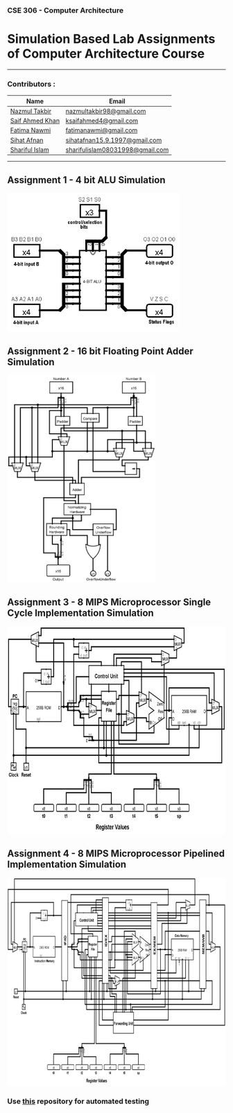 ### CSE 306 - Computer Architecture
# Simulation Based Lab Assignments of Computer Architecture Course
___
### Contributors :

| Name              | Email                    |
| ----------------- | ------------------------ |
| [Nazmul Takbir](https://github.com/NazmulTakbir)     | nazmultakbir98@gmail.com |
| [Saif Ahmed Khan](https://github.com/ksaifahmed) | ksaifahmed4@gmail.com      |
| [Fatima Nawmi](https://github.com/fatimanawmi)     | fatimanawmi@gmail.com |
| [Sihat Afnan](https://github.com/AfnanCSE98) | sihatafnan15.9.1997@gmail.com      |
| [Shariful Islam](https://www.facebook.com/MYNAMEISSHARIFUL) | sharifulislam08031998@gmail.com      |
___
## Assignment 1 - 4 bit ALU Simulation
<img src="Images/ALU.png" alt="drawing" height="320"/>

## Assignment 2 - 16 bit Floating Point Adder Simulation
<img src="Images/FPA.png" alt="drawing" height="480"/>

## Assignment 3 - 8 MIPS Microprocessor Single Cycle Implementation Simulation
<img src="Images/MIPS_SC.png" alt="drawing" height="480"/>

## Assignment 4 - 8 MIPS Microprocessor Pipelined Implementation Simulation
<img src="Images/MIPS_PL.png" alt="drawing" height="480"/>

### Use [this](https://github.com/buetcse17/Logisim-Circuit-Tester) repository for automated testing 
